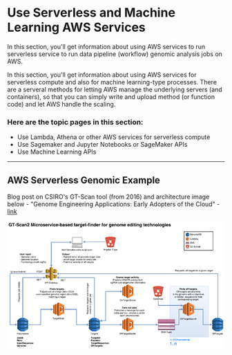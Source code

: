 # Use Serverless and Machine Learning AWS Services

In this section, you'll get information about using AWS services to run serverless service to run data pipeline (workflow) genomic analysis jobs on AWS.  

In this section, you'll get information about using AWS services for serverless compute and also for machine learning-type processes.  There are a serveral methods for letting AWS manage the underlying servers (and containers), so that you can simply write and upload method (or function code) and let AWS handle the scaling.    

### Here are the topic pages in this section:

- Use Lambda, Athena or other AWS services for serverless compute
- Use Sagemaker and Jupyter Notebooks or SageMaker APIs
- Use Machine Learning APIs

-----

## AWS Serverless Genomic Example 

Blog post on CSIRO's GT-Scan tool (from 2016) and architecture image below - "Genome Engineering Applications: Early Adopters of the Cloud" - [link](https://aws.amazon.com/blogs/aws/genome-engineering-applications-early-adopters-of-the-cloud/)

<kbd><img src="https://github.com/lynnlangit/aws-for-bioinformatics/blob/main/5_Serverless_%26_ML/1_Lambda/images/csiro_fig2_gtscan_arch_1.png" width=800></kbd>


